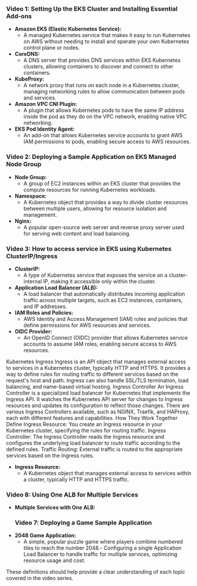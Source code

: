 ### Video 1: Setting Up the EKS Cluster and Installing Essential Add-ons
- **Amazon EKS (Elastic Kubernetes Service):**
  - A managed Kubernetes service that makes it easy to run Kubernetes on AWS without needing to install and operate your own Kubernetes control plane or nodes.
- **CoreDNS:**
  - A DNS server that provides DNS services within EKS Kubernetes clusters, allowing containers to discover and connect to other containers.
- **KubeProxy:**
  - A network proxy that runs on each node in a Kubernetes cluster, managing networking rules to allow communication between pods and services.
- **Amazon VPC CNI Plugin:**
  - A plugin that allows Kubernetes pods to have the same IP address inside the pod as they do on the VPC network, enabling native VPC networking.
- **EKS Pod Identity Agent:**
  - An add-on that allows Kubernetes service accounts to grant AWS IAM permissions to pods, enabling secure access to AWS resources.


### Video 2: Deploying a Sample Application on EKS Managed Node Group
- **Node Group:**
  - A group of EC2 instances within an EKS cluster that provides the compute resources for running Kubernetes workloads.
- **Namespace:**
  - A Kubernetes object that provides a way to divide cluster resources between multiple users, allowing for resource isolation and management.
- **Nginx:**
  - A popular open-source web server and reverse proxy server used for serving web content and load balancing.



### Video 3: How to access service in EKS using Kubernetes ClusterIP/Ingress
- **ClusterIP:**
  - A type of Kubernetes service that exposes the service on a cluster-internal IP, making it accessible only within the cluster.
- **Application Load Balancer (ALB):**
  - A load balancer that automatically distributes incoming application traffic across multiple targets, such as EC2 instances, containers, and IP addresses.
- **IAM Roles and Policies:**
  - AWS Identity and Access Management (IAM) roles and policies that define permissions for AWS resources and services.
- **OIDC Provider:**
  - An OpenID Connect (OIDC) provider that allows Kubernetes service accounts to assume IAM roles, enabling secure access to AWS resources.

Kubernetes Ingress
Ingress is an API object that manages external access to services in a Kubernetes cluster, typically HTTP and HTTPS.
It provides a way to define rules for routing traffic to different services based on the request's host and path.
Ingress can also handle SSL/TLS termination, load balancing, and name-based virtual hosting.
Ingress Controller
An Ingress Controller is a specialized load balancer for Kubernetes that implements the Ingress API.
It watches the Kubernetes API server for changes to Ingress resources and updates its configuration to reflect those changes.
There are various Ingress Controllers available, such as NGINX, Traefik, and HAProxy, each with different features and capabilities.
How They Work Together
Define Ingress Resource: You create an Ingress resource in your Kubernetes cluster, specifying the rules for routing traffic.
Ingress Controller: The Ingress Controller reads the Ingress resource and configures the underlying load balancer to route traffic according to the defined rules.
Traffic Routing: External traffic is routed to the appropriate services based on the Ingress rules.

- **Ingress Resource:**
  - A Kubernetes object that manages external access to services within a cluster, typically HTTP and HTTPS traffic.



### Video 8: Using One ALB for Multiple Services
- **Multiple Services with One ALB:**
  ### Video 7: Deploying a Game Sample Application
- **2048 Game Application:**
  - A simple, popular puzzle game where players combine numbered tiles to reach the number 2048.- 
  Configuring a single Application Load Balancer to handle traffic for multiple services, optimizing resource usage and cost.

These definitions should help provide a clear understanding of each topic covered in the video series.